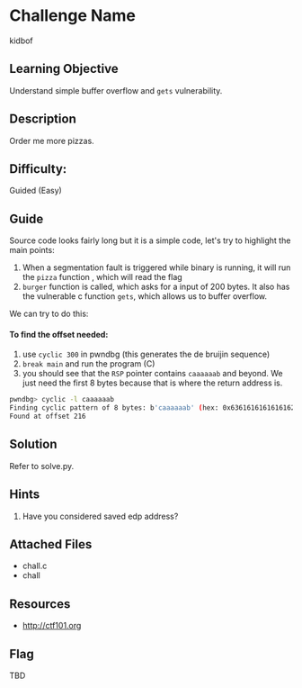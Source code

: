# Challenge Name
kidbof

## Learning Objective
Understand simple buffer overflow and `gets` vulnerability.

## Description 
Order me more pizzas.

## Difficulty:
Guided (Easy)

## Guide
Source code looks fairly long but it is a simple code, let's try to highlight the main points:

1. When a segmentation fault is triggered while binary is running, it will run the `pizza` function , which will read the flag
2. `burger` function is called, which asks for a input of 200 bytes. It also has the vulnerable c function `gets`, which allows us to buffer overflow.

We can try to do this: 

#### To find the offset needed:
1. use `cyclic 300` in pwndbg (this generates the de bruijin sequence)
2. `break main` and run the program (C)
3. you should see that the `RSP` pointer contains `caaaaaab` and beyond. We just need the first 8 bytes because that is where the return address is.

```sh
pwndbg> cyclic -l caaaaaab
Finding cyclic pattern of 8 bytes: b'caaaaaab' (hex: 0x6361616161616162)
Found at offset 216
```

## Solution
Refer to solve.py.

## Hints
1.  Have you considered saved edp address?

## Attached Files
- chall.c
- chall

## Resources
- http://ctf101.org

## Flag
TBD

